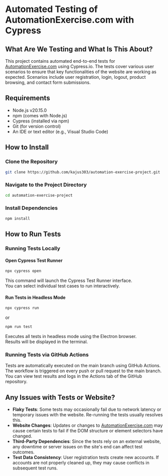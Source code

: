 # Automated Testing of AutomationExercise.com with Cypress

## What Are We Testing and What Is This About?
This project contains automated end-to-end tests for [AutomationExercise.com](https://automationexercise.com) using Cypress.io. The tests cover various user scenarios to ensure that key functionalities of the website are working as expected. Scenarios include user registration, login, logout, product browsing, and contact form submissions.

## Requirements
- Node.js v20.15.0
- npm (comes with Node.js)
- Cypress (installed via npm)
- Git (for version control)
- An IDE or text editor (e.g., Visual Studio Code)

## How to Install

### Clone the Repository
```bash
git clone https://github.com/kajus303/automation-exercise-project.git
```

### Navigate to the Project Directory
```bash
cd automation-exercise-project
```

### Install Dependencies
```bash
npm install
```

## How to Run Tests

### Running Tests Locally

#### Open Cypress Test Runner
```bash
npx cypress open
```
This command will launch the Cypress Test Runner interface.  
You can select individual test cases to run interactively.

#### Run Tests in Headless Mode
```bash
npx cypress run
```
or
```bash
npm run test
```
Executes all tests in headless mode using the Electron browser.  
Results will be displayed in the terminal.

### Running Tests via GitHub Actions
Tests are automatically executed on the main branch using GitHub Actions.  
The workflow is triggered on every push or pull request to the main branch.  
You can view test results and logs in the Actions tab of the GitHub repository.

## Any Issues with Tests or Website?
- **Flaky Tests**: Some tests may occasionally fail due to network latency or temporary issues with the website. Re-running the tests usually resolves this.
- **Website Changes**: Updates or changes to [AutomationExercise.com](https://automationexercise.com) may cause certain tests to fail if the DOM structure or element selectors have changed.
- **Third-Party Dependencies**: Since the tests rely on an external website, any downtime or server issues on the site's end can affect test outcomes.
- **Test Data Consistency**: User registration tests create new accounts. If accounts are not properly cleaned up, they may cause conflicts in subsequent test runs.
